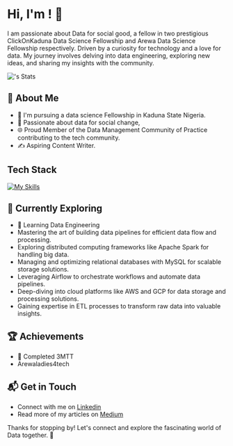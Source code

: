 # Hi, I'm <Nafisat Aliyu Isah>! 👋

I am passionate about Data for social good, a fellow in two prestigious ClickOnKaduna Data Science Fellowship and Arewa Data Science Fellowship respectively. Driven by a curiosity for technology and a love for data. My journey involves delving into data engineering, exploring new ideas, and sharing my insights with the community.

![<username>'s Stats](https://github-readme-stats.vercel.app/api?username=<username>&theme=vue-dark&show_icons=true&hide_border=true&count_private=true)

## 🚀 About Me

- 🔭 I'm pursuing a data science Fellowship in Kaduna State Nigeria.
- 📝 Passionate about data for social change,
- 🌐 Proud Member of the Data Management Community of Practice contributing to the tech community.
- ✍️ Aspiring Content Writer.

## Tech Stack
[![My Skills](https://skillicons.dev/icons?i=Python,Excel,PowerBi,MySql,R)](https://skillicons.dev)

## 🌱 Currently Exploring

- 🚀 Learning Data Engineering 
- Mastering the art of building data pipelines for efficient data flow and processing.
- Exploring distributed computing frameworks like Apache Spark for handling big data.
- Managing and optimizing relational databases with MySQL for scalable storage solutions.
- Leveraging Airflow to orchestrate workflows and automate data pipelines.
- Deep-diving into cloud platforms like AWS and GCP for data storage and processing solutions.
- Gaining expertise in ETL processes to transform raw data into valuable insights.

 ## 🏆 Achievements

- 🌟 Completed 3MTT
- Arewaladies4tech


## 📬 Get in Touch

- Connect with me on [Linkedin](http://linkedin.com/in/nafeesaaliyu)
- Read more of my articles on [Medium](https://medium.com/@nafisaisah54)

Thanks for stopping by! Let's connect and explore the fascinating world of Data together. 🚀



<!--

Here are some ideas to get you started:

- 🔭 I’m currently working on ...
- 🌱 I’m currently learning ...
- 👯 I’m looking to collaborate on ...
- 🤔 I’m looking for help with ...
- 💬 Ask me about ...
- 📫 How to reach me: ..  .
- 😄 Pronouns: ...
- ⚡ Fun fact: ...
-->

